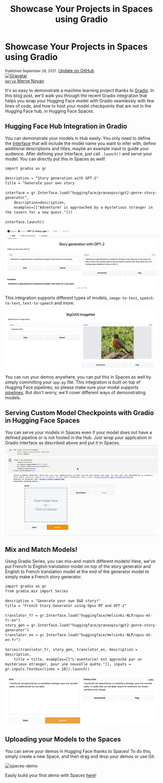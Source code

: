 ﻿---
title: "Showcase Your Projects in Spaces using Gradio"
thumbnail: /blog/assets/28_gradio-spaces/thumbnail.png

---

<h1>
    Showcase Your Projects in Spaces using Gradio
</h1>

<div class="blog-metadata">
    <small>Published September 28, 2021.</small>
    <a target="_blank" class="btn no-underline text-sm mb-5 font-sans" href="https://github.com/huggingface/blog/blob/master/gradio-spaces.md">
        Update on GitHub
    </a>
</div>

<div class="author-card">
    <a href="/merve">
        <img class="avatar avatar-user" src="https://aeiljuispo.cloudimg.io/v7/https://s3.amazonaws.com/moonup/production/uploads/1631694399207-6141a88b3a0ec78603c9e784.png?w=200&h=200&f=face" title="Gravatar">
        <div class="bfc">
            <code>merve</code>
            <span class="fullname">Merve Noyan</span>
        </div>
    </a>
</div>




It's so easy to demonstrate a machine learning project thanks to [Gradio](https://gradio.app/). In this blog post, we'll walk you through the recent Gradio integration that helps you wrap your Hugging Face model with Gradio seamlessly with few lines of code, and how to host your model checkpoints that are not in the Hugging Face hub, in Hugging Face Spaces.



## Hugging Face Hub Integration in Gradio

You can demonstrate your models in Hub easily. You only need to define the [Interface](https://gradio.app/docs#interface) that will include the model name you want to infer with, define additional descriptions and titles, maybe an example input to guide your audience. After defining your Interface, just call `.launch()` and serve your model. You can directly put this in Spaces as well!

```
import gradio as gr

description = "Story generation with GPT-2"
title = "Generate your own story 

interface = gr.Interface.load("huggingface/pranavpsv/gpt2-genre-story-generator",
    description=description,
    examples=[["Adventurer is approached by a mysterious stranger in the tavern for a new quest."]])

interface.launch()
```


![story-gen](assets/28_gradio-spaces/story-gen.png)

This integration supports different types of models, `image-to-text`, `speech-to-text`, `text-to-speech` and more.

![big-gan](assets/28_gradio-spaces/big-gan.png)

You can run your demos anywhere, you can put this in Spaces as well by simply committing your `app.py` file. This integration is built on top of Hugging Face pipelines, so please make sure your model supports [pipelines](https://huggingface.co/transformers/main_classes/pipelines.html). But don't worry, we'll cover different ways of demonstrating models.

## Serving Custom Model Checkpoints with Gradio in Hugging Face Spaces
You can serve your models in Spaces even if your model does not have a defined pipeline or is not hosted in the Hub. Just wrap your application in Gradio Interface as described above and put it in Spaces. 
![imagenet-demo](assets/28_gradio-spaces/imagenet-demo.gif)

## Mix and Match Models!

Using Gradio Series, you can mix-and-match different models! Here, we've put French to English translation model on top of the story generator and English to French translation model at the end of the generator model to simply make a French story generator.

```
import gradio as gr
from gradio.mix import Series

description = "Generate your own D&D story!"
title = "French Story Generator using Opus MT and GPT-2"

translator_fr = gr.Interface.load("huggingface/Helsinki-NLP/opus-mt-fr-en")
story_gen = gr.Interface.load("huggingface/pranavpsv/gpt2-genre-story-generator")
translator_en = gr.Interface.load("huggingface/Helsinki-NLP/opus-mt-en-fr")

Series(translator_fr, story_gen, translator_en, description = description,
    title = title, examples=[["L'aventurier est approché par un mystérieux étranger, pour une nouvelle quête."]], inputs = gr.inputs.Textbox(lines = 10)).launch()

```

![story-gen-fr](assets/28_gradio-spaces/story-gen-fr.png)

## Uploading your Models to the Spaces

You can serve your demos in Hugging Face thanks to Spaces! To do this, simply create a new Space, and then drag and drop your demos or use Git. 

![spaces-demo](assets/28_gradio-spaces/spaces-demo-finalized.gif)

Easily build your first demo with Spaces [here](https://huggingface.co/spaces)!